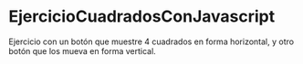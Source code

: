 # EjercicioCuadradosConJavascript
Ejercicio con un botón que muestre 4 cuadrados en forma horizontal, y otro botón que los mueva en forma vertical.
